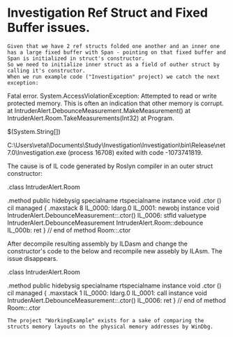 # Investigation Ref Struct and Fixed Buffer issues.

	Given that we have 2 ref structs folded one another and an inner one has a large fixed buffer with Span - pointing on that fixed buffer and Span is initialized in struct's constructor.
	So we need to initialize inner struct as a field of outher struct by calling it's constructor.
	When we run example code ("Investigation" project) we catch the next exception:

Fatal error. System.AccessViolationException: Attempted to read or write protected memory. This is often an indication that other memory is corrupt.
   at IntruderAlert.DebounceMeasurement.MakeMeasurement()
   at IntruderAlert.Room.TakeMeasurements(Int32)
   at Program.<Main>$(System.String[])

C:\Users\vetal\Documents\Study\Investigation\Investigation\bin\Release\net7.0\Investigation.exe (process 16708) exited with code -1073741819.

The cause is of IL code generated by Roslyn compiler in an outer struct constructor:

.class IntruderAlert.Room	

.method public hidebysig specialname rtspecialname 
	instance void .ctor () cil managed 
{
	.maxstack 8
	IL_0000: ldarg.0
	IL_0001: newobj instance void IntruderAlert.DebounceMeasurement::.ctor()
	IL_0006: stfld valuetype IntruderAlert.DebounceMeasurement IntruderAlert.Room::debounce
	IL_000b: ret
} // end of method Room::.ctor

After decompile resulting assembly by ILDasm and change the constructor's code to the below and recompile new assebly by ILAsm. The issue disappears.

.class IntruderAlert.Room

.method public hidebysig specialname rtspecialname 
	instance void .ctor () cil managed 
{
	.maxstack 1
	IL_0000: ldarg.0
	IL_0001: call instance void IntruderAlert.DebounceMeasurement::.ctor()
	IL_0006: ret
} // end of method Room::.ctor

	The project "WorkingExample" exists for a sake of comparing the structs memory layouts on the physical memory addresses by WinDbg.